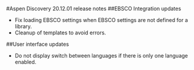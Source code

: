 #Aspen Discovery 20.12.01 release notes
##EBSCO Integration updates
- Fix loading EBSCO settings when EBSCO settings are not defined for a library.
- Cleanup of templates to avoid errors.  

##User interface updates
- Do not display switch between languages if there is only one language enabled. 